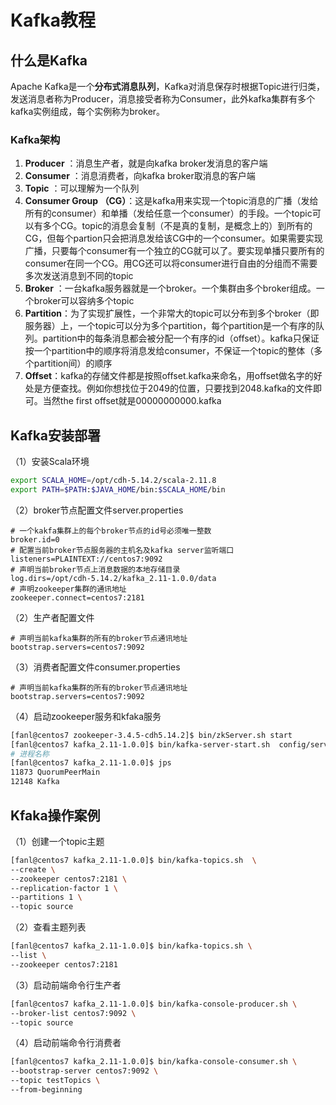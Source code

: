 # Kafka教程

## 什么是Kafka

Apache Kafka是一个**分布式消息队列**，Kafka对消息保存时根据Topic进行归类，发送消息者称为Producer，消息接受者称为Consumer，此外kafka集群有多个kafka实例组成，每个实例称为broker。

### Kafka架构

1. **Producer** ：消息生产者，就是向kafka broker发消息的客户端
2. **Consumer** ：消息消费者，向kafka broker取消息的客户端
3. **Topic** ：可以理解为一个队列
4.  **Consumer Group （CG）**：这是kafka用来实现一个topic消息的广播（发给所有的consumer）和单播（发给任意一个consumer）的手段。一个topic可以有多个CG。topic的消息会复制（不是真的复制，是概念上的）到所有的CG，但每个partion只会把消息发给该CG中的一个consumer。如果需要实现广播，只要每个consumer有一个独立的CG就可以了。要实现单播只要所有的consumer在同一个CG。用CG还可以将consumer进行自由的分组而不需要多次发送消息到不同的topic
5. **Broker** ：一台kafka服务器就是一个broker。一个集群由多个broker组成。一个broker可以容纳多个topic
6. **Partition**：为了实现扩展性，一个非常大的topic可以分布到多个broker（即服务器）上，一个topic可以分为多个partition，每个partition是一个有序的队列。partition中的每条消息都会被分配一个有序的id（offset）。kafka只保证按一个partition中的顺序将消息发给consumer，不保证一个topic的整体（多个partition间）的顺序
7. **Offset**：kafka的存储文件都是按照offset.kafka来命名，用offset做名字的好处是方便查找。例如你想找位于2049的位置，只要找到2048.kafka的文件即可。当然the first offset就是00000000000.kafka

## Kafka安装部署

（1）安装Scala环境

```bash
export SCALA_HOME=/opt/cdh-5.14.2/scala-2.11.8
export PATH=$PATH:$JAVA_HOME/bin:$SCALA_HOME/bin
```

（2）broker节点配置文件server.properties

```properties
# 一个kakfa集群上的每个broker节点的id号必须唯一整数
broker.id=0		
# 配置当前broker节点服务器的主机名及kafka server监听端口
listeners=PLAINTEXT://centos7:9092		
# 声明当前broker节点上消息数据的本地存储目录 
log.dirs=/opt/cdh-5.14.2/kafka_2.11-1.0.0/data		
# 声明zookeeper集群的通讯地址
zookeeper.connect=centos7:2181	
```

（2）生产者配置文件

```properties
# 声明当前kafka集群的所有的broker节点通讯地址
bootstrap.servers=centos7:9092
```

（3）消费者配置文件consumer.properties

```properties
# 声明当前kafka集群的所有的broker节点通讯地址
bootstrap.servers=centos7:9092
```

（4）启动zookeeper服务和kfaka服务

```bash
[fanl@centos7 zookeeper-3.4.5-cdh5.14.2]$ bin/zkServer.sh start
[fanl@centos7 kafka_2.11-1.0.0]$ bin/kafka-server-start.sh  config/server.properties &
# 进程名称
[fanl@centos7 kafka_2.11-1.0.0]$ jps
11873 QuorumPeerMain
12148 Kafka
```

## Kfaka操作案例

（1）创建一个topic主题 

```bash
[fanl@centos7 kafka_2.11-1.0.0]$ bin/kafka-topics.sh  \
--create \
--zookeeper centos7:2181 \
--replication-factor 1 \
--partitions 1 \
--topic source
```

（2）查看主题列表

```bash
[fanl@centos7 kafka_2.11-1.0.0]$ bin/kafka-topics.sh \
--list \
--zookeeper centos7:2181
```

（3）启动前端命令行生产者

```bash
[fanl@centos7 kafka_2.11-1.0.0]$ bin/kafka-console-producer.sh \
--broker-list centos7:9092 \
--topic source
```

（4）启动前端命令行消费者

```bash
[fanl@centos7 kafka_2.11-1.0.0]$ bin/kafka-console-consumer.sh \
--bootstrap-server centos7:9092 \
--topic testTopics \
--from-beginning
```

